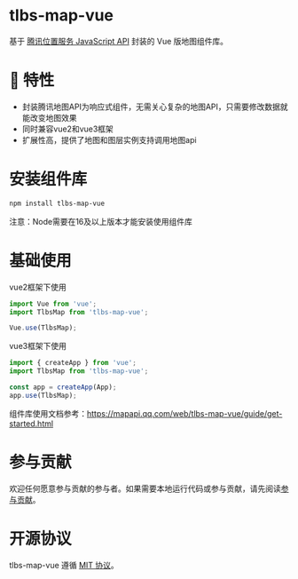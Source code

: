 # tlbs-map-vue

基于 [腾讯位置服务 JavaScript API](https://lbs.qq.com/webApi/javascriptGL/glGuide/glOverview) 封装的 Vue 版地图组件库。

# 🎉 特性

- 封装腾讯地图API为响应式组件，无需关心复杂的地图API，只需要修改数据就能改变地图效果
- 同时兼容vue2和vue3框架
- 扩展性高，提供了地图和图层实例支持调用地图api

# 安装组件库
```bash
npm install tlbs-map-vue
```
注意：Node需要在16及以上版本才能安装使用组件库

# 基础使用
vue2框架下使用
```js
import Vue from 'vue';
import TlbsMap from 'tlbs-map-vue';

Vue.use(TlbsMap);
```

vue3框架下使用
```js
import { createApp } from 'vue';
import TlbsMap from 'tlbs-map-vue';

const app = createApp(App);
app.use(TlbsMap);
```

组件库使用文档参考：https://mapapi.qq.com/web/tlbs-map-vue/guide/get-started.html

# 参与贡献

欢迎任何愿意参与贡献的参与者。如果需要本地运行代码或参与贡献，请先阅读[参与贡献](./CONTRIBUTING.md)。

# 开源协议
tlbs-map-vue 遵循 [MIT 协议](./LICENSE)。